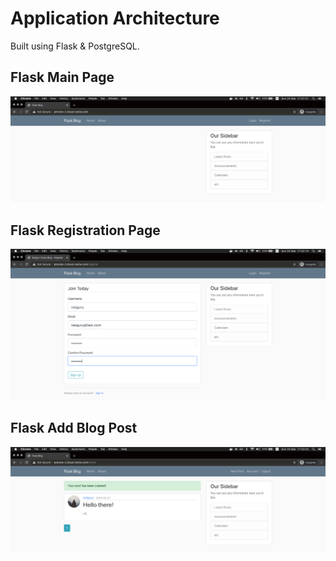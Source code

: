 # Application Architecture

Built using Flask & PostgreSQL.

Flask Main Page
---
[![](assets/flask-1.png)](assets/flask-1.png)

Flask Registration Page
---
[![](assets/flask-2.png)](assets/flask-2.png)

Flask Add Blog Post
---
[![](assets/flask-3.png)](assets/flask-3.png)
